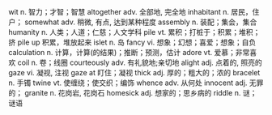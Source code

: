 wit n. 智力；才智；智慧
altogether adv. 全部地, 完全地
inhabitant n. 居民，住户；
somewhat adv. 稍微, 有点, 达到某种程度
assembly n. 装配；集会，集合
humanity n. 人类；人道；仁慈；人文学科
pile vt. 累积；打桩于；积累；堆积；挤
pile up 积累，堆放起来
islet n. 岛
fancy vi. 想象；幻想；喜爱；想象；自负
calculation n. 计算，计算(的结果)；推断；预测，估计
adore vt. 爱慕；非常喜欢
coil n. 卷；线圈
courteously adv. 有礼貌地;亲切地
alight adj. 点着的, 照亮的
gaze vi. 凝视, 注视
gaze at 盯住；凝视
thick adj. 厚的；粗大的；浓的
bracelet n. 手镯
twine vt. 使缠绕；使交织；编饰
whence adv. 从何处
innocent adj. 无罪的；
granite n. 花岗岩, 花岗石
homesick adj. 想家的；思乡病的
riddle n. 谜；谜语

